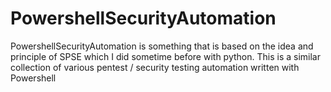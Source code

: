 # PowershellSecurityAutomation
PowershellSecurityAutomation is something that is based on the idea and principle of SPSE which I did sometime before with python. This is a similar collection of various pentest / security testing automation written with Powershell
